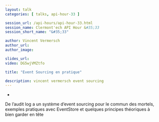 ```yaml
---
layout: talk
categories: [ talks, api-hour-33 ]

session_url: /api-hours/api-hour-33.html
session_name: Clermont'ech API Hour &#35;33
session_short_name: "&#35;33"

author: Vincent Vermersch
author_url:
author_image:

slides_url:
video: DG5wjVMZtfo

title: "Event Sourcing en pratique"

description: vincent vermersch event sourcing
---
```

-

De l’audit log a un système d’event sourcing pour le commun des mortels, exemples pratiques avec EventStore et quelques principes théoriques à bien garder en tête
